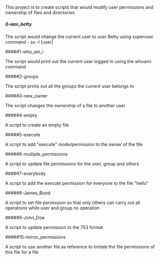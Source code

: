 This project is to create scripts that would modify user permissions and ownership of files and directories

##### 0-iam_betty

The script would change the current user to user Betty using superuser command - su -l [user]

#####1-who_am_i

The script would print out the current user logged in using the whoami command

#####2-groups

The script prints out all the groups the current user belongs to

#####3-new_owner

The script changes the ownership of a file to another user

#####4-empty

A script to create an empty file

#####5-execute

A script to add "execute" mode/permission to the owner of the file

#####6-multiple_permissions

A script to update file  permissions for the user, group and others

#####7-everybody

A script to add the execute permission for everyone to the file "hello"

#####8-James_Bond

A script to set file permission so that only others can carry out all operations while user and group no operation

#####9-John_Doe

A script to update permission to the 753 format

#####10-mirror_permissions

A script to use another file as reference to imitate the file permissions of this file for a file
